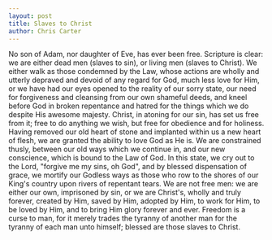 ```yaml
---
layout: post
title: Slaves to Christ
author: Chris Carter
---
```


No son of Adam, nor daughter of Eve, has ever been free. Scripture is clear: we are either dead men (slaves to sin), or living men (slaves to Christ). We either walk as those condemned by the Law, whose actions are wholly and utterly depraved and devoid of any regard for God, much less love for Him, or we have had our eyes opened to the reality of our sorry state, our need for forgiveness and cleansing from our own shameful deeds, and kneel before God in broken repentance and hatred for the things which we do despite His awesome majesty. Christ, in atoning for our sin, has set us free from it; free to do anything we wish, but free for obedience and for holiness. Having removed our old heart of stone and implanted within us a new heart of flesh, we are granted the ability to love God as He is. We are constrained thusly, between our old ways which we continue in, and our new conscience, which is bound to the Law of God. In this state, we cry out to the Lord, "forgive me my sins, oh God", and by blessed dispensation of grace, we mortify our Godless ways as those who row to the shores of our King's country upon rivers of repentant tears. We are not free men: we are either our own, imprisoned by sin, or we are Christ's, wholly and truly forever, created by Him, saved by Him, adopted by Him, to work for Him, to be loved by Him, and to bring Him glory forever and ever. Freedom is a curse to man, for it merely trades the tyranny of another man for the tyranny of each man unto himself; blessed are those slaves to Christ.
